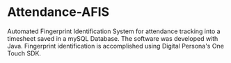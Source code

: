 # Attendance-AFIS
 Automated Fingerprint Identification System for attendance tracking into a timesheet saved in a mySQL Database. 
 The software was developed with Java.
 Fingerprint identification is accomplished using Digital Persona's One Touch SDK.
